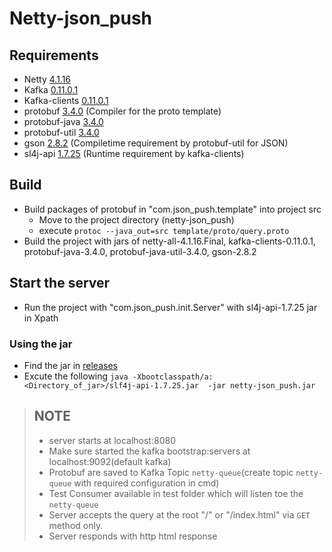 # Netty-json_push

## Requirements 
* Netty [4.1.16](http://central.maven.org/maven2/io/netty/netty-all/4.1.16.Final/netty-all-4.1.16.Final.jar)
* Kafka [0.11.0.1](https://www.apache.org/dyn/closer.cgi?path=/kafka/0.11.0.1/kafka-0.11.0.1-src.tgz)
* Kafka-clients [0.11.0.1](http://central.maven.org/maven2/org/apache/kafka/kafka-clients/0.11.0.1/kafka-clients-0.11.0.1.jar)
* protobuf [3.4.0](https://github.com/google/protobuf/releases/tag/v3.4.0) (Compiler for the proto template)
* protobuf-java [3.4.0](http://central.maven.org/maven2/com/google/protobuf/protobuf-java/3.4.0/protobuf-java-3.4.0.jar)
* protobuf-util [3.4.0](http://central.maven.org/maven2/com/google/protobuf/protobuf-java-util/3.4.0/protobuf-java-util-3.4.0.jar)
* gson [2.8.2](http://central.maven.org/maven2/com/google/code/gson/gson/2.8.2/gson-2.8.2.jar) (Compiletime requirement by protobuf-util for JSON)
* sl4j-api [1.7.25](http://central.maven.org/maven2/org/slf4j/slf4j-api/1.7.25/slf4j-api-1.7.25.jar) (Runtime requirement by kafka-clients)

## Build
* Build packages of protobuf in "com.json_push.template" into project src
  * Move to the project directory (netty-json_push)
  * execute `protoc --java_out=src template/proto/query.proto`
* Build the project with jars of netty-all-4.1.16.Final, kafka-clients-0.11.0.1, protobuf-java-3.4.0, protobuf-java-util-3.4.0, gson-2.8.2


## Start the server
* Run the project with "com.json_push.init.Server" with sl4j-api-1.7.25 jar in Xpath
### Using the jar
* Find the jar in [releases](https://github.com/charlessamdilip/Netty-json_push/releases)
* Excute the following `java -Xbootclasspath/a:<Directory_of_jar>/slf4j-api-1.7.25.jar  -jar netty-json_push.jar`


> NOTE
> ---
> * server starts at localhost:8080
> * Make sure started the kafka bootstrap:servers at localhost:9092(default kafka)
> * Protobuf are saved to Kafka Topic `netty-queue`(create topic `netty-queue` with required configuration in cmd)
> * Test Consumer available in test folder which will listen toe the `netty-queue`
> * Server accepts the query at the root "/" or "/index.html" via `GET` method only.
> * Server responds with http html response
